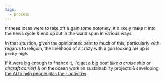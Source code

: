 ```yaml
---
tags:
  - process
---
```

If these ideas were to take off & gain some notoriety, it'd likely make it into the news cycle & end up out in the world spun in various ways.

In that situation, given the opinionated bent to much of this, particularly with regards to religion, the likelihood of a crazy with a gun looking me up is pretty high.

If it were big enough to finance it, I'd get a big boat *(like a cruise ship or aircraft carrier)* & on the ocean work on sustainability projects & developing [the AI to help people plan their activities](Pythia).
